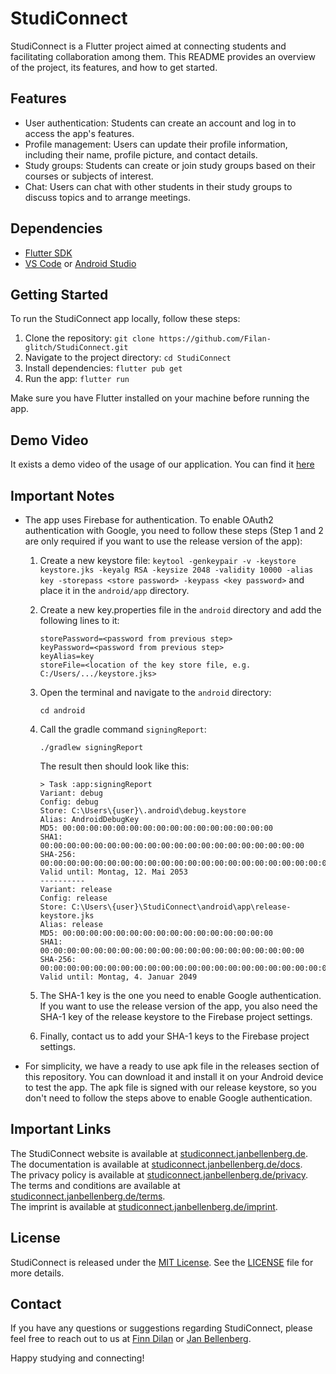 # StudiConnect

StudiConnect is a Flutter project aimed at connecting students and facilitating collaboration among them. This README provides an overview of the project, its features, and how to get started.

## Features

- User authentication: Students can create an account and log in to access the app's features.
- Profile management: Users can update their profile information, including their name, profile picture, and contact details.
- Study groups: Students can create or join study groups based on their courses or subjects of interest.
- Chat: Users can chat with other students in their study groups to discuss topics and to arrange meetings.

## Dependencies

- [Flutter SDK](https://docs.flutter.dev/get-started/install)
- [VS Code](https://code.visualstudio.com/download) or [Android Studio](https://developer.android.com/studio)

## Getting Started

To run the StudiConnect app locally, follow these steps:

1. Clone the repository: `git clone https://github.com/Filan-glitch/StudiConnect.git`
2. Navigate to the project directory: `cd StudiConnect`
3. Install dependencies: `flutter pub get`
4. Run the app: `flutter run`

Make sure you have Flutter installed on your machine before running the app.

## Demo Video

It exists a demo video of the usage of our application. You can find it [here](https://studiconnect.janbellenberg.de/demo.mp4)

## Important Notes

- The app uses Firebase for authentication. To enable OAuth2 authentication with Google, you need to follow these steps (Step 1 and 2 are only required if you want to use the release version of the app):
  1. Create a new keystore file: `keytool -genkeypair -v -keystore keystore.jks -keyalg RSA -keysize 2048 -validity 10000 -alias key -storepass <store password> -keypass <key password>` and place it in the `android/app` directory.
  2. Create a new key.properties file in the `android` directory and add the following lines to it:

      ``` text
      storePassword=<password from previous step>
      keyPassword=<password from previous step>
      keyAlias=key
      storeFile=<location of the key store file, e.g. C:/Users/.../keystore.jks>
      ```

  3. Open the terminal and navigate to the `android` directory:

      ``` batch
      cd android
      ```
  
  4. Call the gradle command `signingReport`:

      ``` batch
      ./gradlew signingReport
      ```

      The result then should look like this:

      ``` batch
      > Task :app:signingReport
      Variant: debug
      Config: debug
      Store: C:\Users\{user}\.android\debug.keystore
      Alias: AndroidDebugKey
      MD5: 00:00:00:00:00:00:00:00:00:00:00:00:00:00:00:00
      SHA1: 00:00:00:00:00:00:00:00:00:00:00:00:00:00:00:00:00:00:00:00
      SHA-256: 00:00:00:00:00:00:00:00:00:00:00:00:00:00:00:00:00:00:00:00:00:00:00:00:00:00:00:00:00:00:00:00
      Valid until: Montag, 12. Mai 2053
      ----------
      Variant: release
      Config: release
      Store: C:\Users\{user}\StudiConnect\android\app\release-keystore.jks
      Alias: release
      MD5: 00:00:00:00:00:00:00:00:00:00:00:00:00:00:00:00
      SHA1: 00:00:00:00:00:00:00:00:00:00:00:00:00:00:00:00:00:00:00:00
      SHA-256: 00:00:00:00:00:00:00:00:00:00:00:00:00:00:00:00:00:00:00:00:00:00:00:00:00:00:00:00:00:00:00:00
      Valid until: Montag, 4. Januar 2049
      ```

  5. The SHA-1 key is the one you need to enable Google authentication. If you want to use the release version of the app, you also need the SHA-1 key of the release keystore to the Firebase project settings.
  6. Finally, contact us to add your SHA-1 keys to the Firebase project settings.
- For simplicity, we have a ready to use apk file in the releases section of this repository. You can download it and install it on your Android device to test the app. The apk file is signed with our release keystore, so you don't need to follow the steps above to enable Google authentication.

## Important Links

The StudiConnect website is available at [studiconnect.janbellenberg.de](https://studiconnect.janbellenberg.de).  
The documentation is available at [studiconnect.janbellenberg.de/docs](https://studiconnect.janbellenberg.de/docs).  
The privacy policy is available at [studiconnect.janbellenberg.de/privacy](https://studiconnect.janbellenberg.de/privacy).  
The terms and conditions are available at [studiconnect.janbellenberg.de/terms](https://studiconnect.janbellenberg.de/terms).  
The imprint is available at [studiconnect.janbellenberg.de/imprint](https://studiconnect.janbellenberg.de/imprint).  

## License

StudiConnect is released under the [MIT License](https://opensource.org/licenses/MIT). See the [LICENSE](LICENSE) file for more details.

## Contact

If you have any questions or suggestions regarding StudiConnect, please feel free to reach out to us at [Finn Dilan](mailto:finn.dilan@stud.hs-ruhrwest.de) or [Jan Bellenberg](mailto:jan.bellenberg@stud.hs-ruhrwest.de).

Happy studying and connecting!
